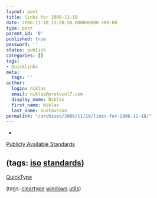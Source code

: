 ```yaml
---
layout: post
title: links for 2006-11-18
date: 2006-11-18 13:20:58.000000000 +00:00
type: post
parent_id: '0'
published: true
password: ''
status: publish
categories: []
tags:
- Quicklinks
meta:
  tags: ''
author:
  login: niklas
  email: niklas@protocol7.com
  display_name: Niklas
  first_name: Niklas
  last_name: Gustavsson
permalink: "/archives/2006/11/18/links-for-2006-11-18/"
---
```

- 
[Publicly Available Standards](http://isotc.iso.org/livelink/livelink/fetch/2000/2489/Ittf_Home/PubliclyAvailableStandards.htm)

(tags: [iso](http://del.icio.us/protocol7/iso) [standards](http://del.icio.us/protocol7/standards))
- 
[QuickType](http://www.dotdeek.dk/quicktype/)

(tags: [cleartype](http://del.icio.us/protocol7/cleartype) [windows](http://del.icio.us/protocol7/windows) [utils](http://del.icio.us/protocol7/utils))
